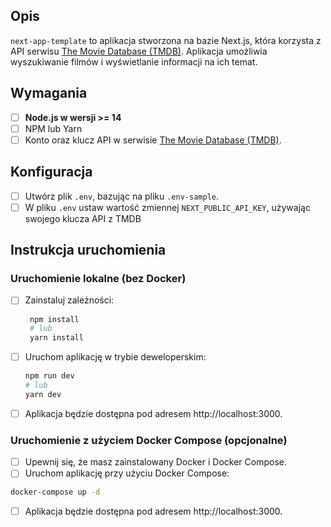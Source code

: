 ## Opis
`next-app-template` to aplikacja stworzona na bazie Next.js, która korzysta z API serwisu [The Movie Database (TMDB)](https://www.themoviedb.org/). Aplikacja umożliwia wyszukiwanie filmów i wyświetlanie informacji na ich temat.

## Wymagania

 - [ ] **Node.js w wersji >= 14** 
 - [ ] NPM lub Yarn
 - [ ] Konto oraz klucz API w serwisie [The Movie Database (TMDB)](https://www.themoviedb.org/).

## Konfiguracja

 - [ ] Utwórz plik `.env`, bazując na pliku `.env-sample`.
 - [ ] W pliku `.env` ustaw wartość zmiennej `NEXT_PUBLIC_API_KEY`, używając swojego klucza API z TMDB

## Instrukcja uruchomienia
### Uruchomienie lokalne (bez Docker)

 - [ ] Zainstaluj zależności:
		 
	```bash
	 npm install 
	 # lub
	 yarn install
	 ```
 - [ ] Uruchom aplikację w trybie deweloperskim:
	 ```bash 
	npm run dev 
	# lub 
	yarn dev 
	 ```
 - [ ] Aplikacja będzie dostępna pod adresem http://localhost:3000.
### Uruchomienie z użyciem Docker Compose (opcjonalne)
 - [ ] Upewnij się, że masz zainstalowany Docker i Docker Compose.
 - [ ] Uruchom aplikację przy użyciu Docker Compose:
 ```bash 
 docker-compose up -d 
 ```
 - [ ] Aplikacja będzie dostępna pod adresem http://localhost:3000.